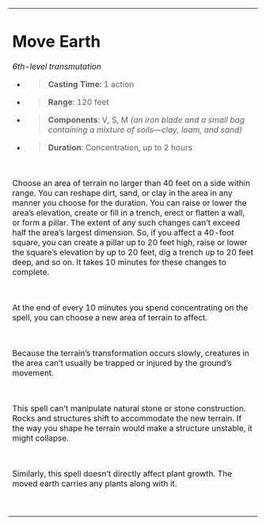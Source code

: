 <table><tbody><tr class="odd"><td><h1 id="move-earth"><strong>Move Earth</strong></h1><p><em>6th-level transmutation</em></p><ul><li><blockquote><p><strong>Casting Time:</strong> 1 action</p></blockquote></li><li><blockquote><p><strong>Range</strong>: 120 feet</p></blockquote></li><li><blockquote><p><strong>Components</strong>: V, S, M <em>(an iron blade and a small bag containing a mixture of soils—clay, loam, and sand)</em></p></blockquote></li><li><blockquote><p><strong>Duration</strong>: Concentration, up to 2 hours</p></blockquote></li></ul><p> </p><p>Choose an area of terrain no larger than 40 feet on a side within range. You can reshape dirt, sand, or clay in the area in any manner you choose for the duration. You can raise or lower the area’s elevation, create or fill in a trench, erect or flatten a wall, or form a pillar. The extent of any such changes can’t exceed half the area’s largest dimension. So, if you affect a 40-foot square, you can create a pillar up to 20 feet high, raise or lower the square’s elevation by up to 20 feet, dig a trench up to 20 feet deep, and so on. It takes 10 minutes for these changes to complete.</p><p> </p><p>At the end of every 10 minutes you spend concentrating on the spell, you can choose a new area of terrain to affect.</p><p> </p><p>Because the terrain’s transformation occurs slowly, creatures in the area can’t usually be trapped or injured by the ground’s movement.</p><p> </p><p>This spell can’t manipulate natural stone or stone construction. Rocks and structures shift to accommodate the new terrain. If the way you shape he terrain would make a structure unstable, it might collapse.</p><p> </p><p>Similarly, this spell doesn’t directly affect plant growth. The moved earth carries any plants along with it.</p><p> </p></td></tr></tbody></table>